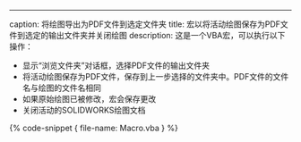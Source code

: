 ---
caption: 将绘图导出为PDF文件到选定文件夹
title: 宏以将活动绘图保存为PDF文件到选定的输出文件夹并关闭绘图
description: 这是一个VBA宏，可以执行以下操作：

* 显示“浏览文件夹”对话框，选择PDF文件的输出文件夹
* 将活动绘图保存为PDF文件，保存到上一步选择的文件夹中。PDF文件的文件名与绘图的文件名相同
* 如果原始绘图已被修改，宏会保存更改
* 关闭活动的SOLIDWORKS绘图文档

{% code-snippet { file-name: Macro.vba } %}